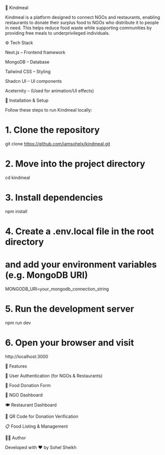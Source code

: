 🥗 Kindmeal

Kindmeal is a platform designed to connect NGOs and restaurants, enabling restaurants to donate their surplus food to NGOs who distribute it to people in need. This helps reduce food waste while supporting communities by providing free meals to underprivileged individuals.

⚙️ Tech Stack

Next.js – Frontend framework

MongoDB – Database

Tailwind CSS – Styling

Shadcn UI – UI components

Aceternity – (Used for animation/UI effects)

🚀 Installation & Setup

Follow these steps to run Kindmeal locally:

# 1. Clone the repository
git clone https://github.com/iamsohelx/kindmeal.git

# 2. Move into the project directory
cd kindmeal

# 3. Install dependencies
npm install

# 4. Create a .env.local file in the root directory
# and add your environment variables (e.g. MongoDB URI)
MONGODB_URI=your_mongodb_connection_string

# 5. Run the development server
npm run dev

# 6. Open your browser and visit
http://localhost:3000

🧩 Features

🔐 User Authentication (for NGOs & Restaurants)

🍱 Food Donation Form

🏢 NGO Dashboard

🍽️ Restaurant Dashboard

🧾 QR Code for Donation Verification

📋 Food Listing & Management

👨‍💻 Author

Developed with ❤️ by Sohel Sheikh
